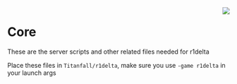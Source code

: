 <img src="https://github.com/r1delta/core/assets/39478251/de059244-d6b4-4fdc-b45d-88bedb99c861" align="right">

# Core
These are the server scripts and other related files needed for r1delta

Place these files in `Titanfall/r1delta`, make sure you use `-game r1delta` in your launch args
